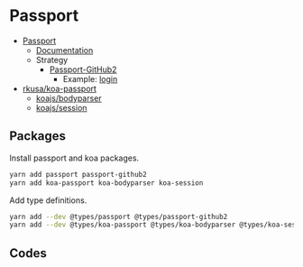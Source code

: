 # Passport

- [Passport](http://www.passportjs.org/)
  - [Documentation](http://www.passportjs.org/docs/)
  - Strategy
    - [Passport-GitHub2](http://www.passportjs.org/packages/passport-github2/)
      - Example: [login](https://github.com/cfsghost/passport-github/tree/master/examples/login)
- [rkusa/koa-passport](https://github.com/rkusa/koa-passport)
  - [koajs/bodyparser](https://github.com/koajs/bodyparser)
  - [koajs/session](https://github.com/koajs/session)

## Packages

Install passport and koa packages.

```bash
yarn add passport passport-github2
yarn add koa-passport koa-bodyparser koa-session
```

Add type definitions.

```bash
yarn add --dev @types/passport @types/passport-github2
yarn add --dev @types/koa-passport @types/koa-bodyparser @types/koa-session
```

## Codes
